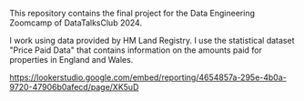 This repository contains the final project for the Data Engineering Zoomcamp of DataTalksClub 2024.

I work using data provided by HM Land Registry. I use the statistical dataset "Price Paid Data" that contains information on the amounts paid for properties in England and Wales.

https://lookerstudio.google.com/embed/reporting/4654857a-295e-4b0a-9720-47906b0afecd/page/XK5uD
